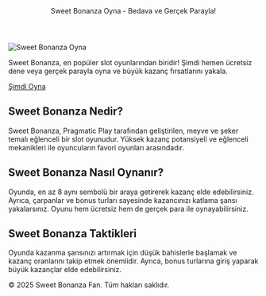 
<head prefix="og: http://ogp.me/ns# fb: http://ogp.me/ns/fb# blog: http://ogp.me/ns/blog#">
    <meta charset="UTF-8">
    <meta name="viewport" content="width=device-width, initial-scale=1.0">
    <meta name="description" content="Sweet Bonanza oyna ve en iyi slot deneyimini yaşa! Hemen bedava dene veya gerçek parayla kazanma şansı yakala.">
    <meta name="keywords" content="sweet bonanza, sweet bonanza oyna, bedava sweet bonanza, slot oyunları, online casino, şeker slot oyunu">
    <meta name="author" content="Sweet Bonanza">
    <title>Sweet Bonanza Oyna - En İyi Slot Oyunu</title>
 <header>Sweet Bonanza Oyna - Bedava ve Gerçek Parayla!</header>
    <div class="container">
        <img src="https://encrypted-tbn0.gstatic.com/images?q=tbn:ANd9GcRdUIhuHYz17dgm9d41bRlTH77AQ85nNdDqiA&s" alt="Sweet Bonanza Oyna" class="game-image">
        <p>Sweet Bonanza, en popüler slot oyunlarından biridir! Şimdi hemen ücretsiz dene veya gerçek parayla oyna ve büyük kazanç fırsatlarını yakala.</p>
        <a href="https://t.co/r0otXXGQVH" class="play-button">Şimdi Oyna</a>
        <div class="content">
            <h2>Sweet Bonanza Nedir?</h2>
            <p>Sweet Bonanza, Pragmatic Play tarafından geliştirilen, meyve ve şeker temalı eğlenceli bir slot oyunudur. Yüksek kazanç potansiyeli ve eğlenceli mekanikleri ile oyuncuların favori oyunları arasındadır.</p>
            <h2>Sweet Bonanza Nasıl Oynanır?</h2>
            <p>Oyunda, en az 8 aynı sembolü bir araya getirerek kazanç elde edebilirsiniz. Ayrıca, çarpanlar ve bonus turları sayesinde kazancınızı katlama şansı yakalarsınız. Oyunu hem ücretsiz hem de gerçek para ile oynayabilirsiniz.</p>
            <h2>Sweet Bonanza Taktikleri</h2>
            <p>Oyunda kazanma şansınızı artırmak için düşük bahislerle başlamak ve kazanç oranlarını takip etmek önemlidir. Ayrıca, bonus turlarına giriş yaparak büyük kazançlar elde edebilirsiniz.</p>
        </div>
    </div>
    <footer>
        <p>&copy; 2025 Sweet Bonanza Fan. Tüm hakları saklıdır.</p>
    </footer>
